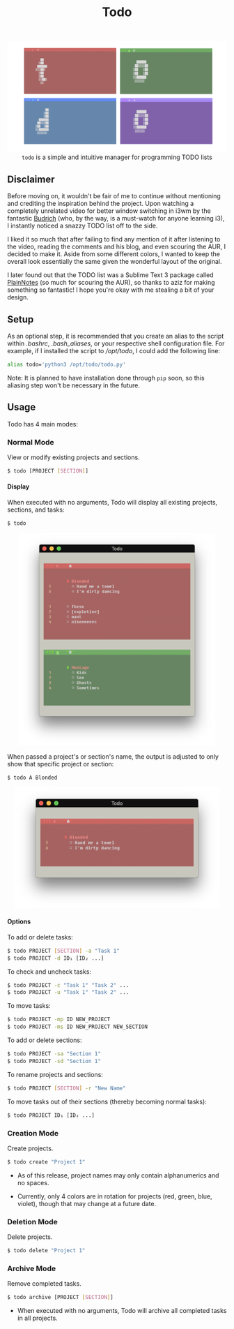 <h1 align="center">Todo</h1> <br>
<p align="center">
  <img src="images/logo.png" | width=900>
  <code>todo</code> is a simple and intuitive manager for programming TODO lists
</p>


## Disclaimer
Before moving on, it wouldn't be fair of me to continue without mentioning and crediting the inspiration behind the project. Upon watching a completely unrelated video for better window switching in i3wm by the fantastic [Budrich](https://www.youtube.com/channel/UCi8XrDg1bK_MJ0goOnbpTMQ) (who, by the way, is a must-watch for anyone learning i3), I instantly noticed a snazzy TODO list off to the side.

I liked it so much that after failing to find any mention of it after listening to the video, reading the comments and his blog, and even scouring the AUR, I decided to make it. Aside from some different colors, I wanted to keep the overall look essentially the same given the wonderful layout of the original.

I later found out that the TODO list was a Sublime Text 3 package called [PlainNotes](https://github.com/aziz/PlainNotes) (so much for scouring the AUR), so thanks to aziz for making something so fantastic! I hope you're okay with me stealing a bit of your design.


## Setup
As an optional step, it is recommended that you create an alias to the script within *.bashrc*, *.bash_aliases*, or your respective shell configuration file. For example, if I installed the script to */opt/todo*, I could add the following line:

```sh
alias todo='python3 /opt/todo/todo.py'
```

Note: It is planned to have installation done through ```pip``` soon, so this aliasing step won't be necessary in the future.


## Usage
Todo has 4 main modes:

### Normal Mode
View or modify existing projects and sections.

```sh
$ todo [PROJECT [SECTION]]
```

#### Display
When executed with no arguments, Todo will display all existing projects, sections, and tasks:
```sh
$ todo
```
<p align="center">
  <img src="images/todo_all.png" | width=450>
</p>

When passed a project's or section's name, the output is adjusted to only show that specific project or section:
```sh
$ todo A Blonded
```
<p align="center">
  <img src="images/todo_section.png" | width=470>
</p>

#### Options
To add or delete tasks:
```sh
$ todo PROJECT [SECTION] -a "Task 1"
$ todo PROJECT -d ID₁ [ID₂ ...]
```

To check and uncheck tasks:
```sh
$ todo PROJECT -c "Task 1" "Task 2" ...
$ todo PROJECT -u "Task 1" "Task 2" ...
```

To move tasks:
```sh
$ todo PROJECT -mp ID NEW_PROJECT
$ todo PROJECT -ms ID NEW_PROJECT NEW_SECTION
```

To add or delete sections:
```sh
$ todo PROJECT -sa "Section 1"
$ todo PROJECT -sd "Section 1"
```

To rename projects and sections:
```sh
$ todo PROJECT [SECTION] -r "New Name"
```

To move tasks out of their sections (thereby becoming normal tasks):
```sh
$ todo PROJECT ID₁ [ID₂ ...]
```

### Creation Mode
Create projects.
```sh
$ todo create "Project 1"
```
- As of this release, project names may only contain alphanumerics and no spaces.

- Currently, only 4 colors are in rotation for projects (red, green, blue, violet), though that may change at a future date.


### Deletion Mode
Delete projects.
```sh
$ todo delete "Project 1"
```


### Archive Mode
Remove completed tasks.
```sh
$ todo archive [PROJECT [SECTION]] 
```

- When executed with no arguments, Todo will archive all completed tasks in all projects.
